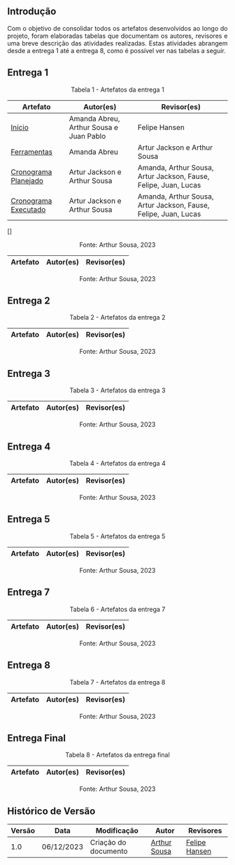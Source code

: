 ## Introdução

<div style= "text-align: justify">
Com o objetivo de consolidar todos os artefatos desenvolvidos ao longo do projeto, foram elaboradas tabelas que documentam os autores, revisores e uma breve descrição das atividades realizadas. Estas atividades abrangem desde a entrega 1 até a entrega 8, como é possível ver nas tabelas a seguir.
</div>


## Entrega 1


<div style= "text-align: center">
    Tabela 1 - Artefatos da entrega 1
</div>

| Artefato   | Autor(es) | Revisor(es)  |
| ------------------- | ------------------- |  ------------------- |
[Início](../index.md) | Amanda Abreu, Arthur Sousa e Juan Pablo | Felipe Hansen |
[Ferramentas](../planejamentoProj/ferramentas.md) | Amanda Abreu | Artur Jackson e Arthur Sousa |
[Cronograma Planejado](../planejamentoProj/cronogramas.md) | Artur Jackson e Arthur Sousa | Amanda, Arthur Sousa, Artur Jackson, Fause, Felipe, Juan, Lucas |
[Cronograma Executado](../planejamentoProj/cronograma_executado.md) | Artur Jackson e Arthur Sousa | Amanda, Arthur Sousa, Artur Jackson, Fause, Felipe, Juan, Lucas |
[]

 
<div style= "text-align: center">
    Fonte: Arthur Sousa, 2023
</div>

| Artefato   | Autor(es) | Revisor(es)  |
| ------------------- | ------------------- |  ------------------- |

<div style= "text-align: center">
    Fonte: Arthur Sousa, 2023
</div>

## Entrega 2

<div style= "text-align: center">
    Tabela 2 - Artefatos da entrega 2
</div>

| Artefato   | Autor(es) | Revisor(es)  |
| ------------------- | ------------------- |  ------------------- |

<div style= "text-align: center">
    Fonte: Arthur Sousa, 2023
</div>

## Entrega 3

<div style= "text-align: center">
    Tabela 3 - Artefatos da entrega 3
</div>

| Artefato   | Autor(es) | Revisor(es)  |
| ------------------- | ------------------- |  ------------------- |

<div style= "text-align: center">
    Fonte: Arthur Sousa, 2023
</div>

## Entrega 4

<div style= "text-align: center">
    Tabela 4 - Artefatos da entrega 4
</div>

| Artefato   | Autor(es) | Revisor(es)  |
| ------------------- | ------------------- |  ------------------- |

<div style= "text-align: center">
    Fonte: Arthur Sousa, 2023
</div>

## Entrega 5

<div style= "text-align: center">
    Tabela 5 - Artefatos da entrega 5
</div>

| Artefato   | Autor(es) | Revisor(es)  |
| ------------------- | ------------------- |  ------------------- |

<div style= "text-align: center">
    Fonte: Arthur Sousa, 2023
</div>

## Entrega 7

<div style= "text-align: center">
    Tabela 6 - Artefatos da entrega 7
</div>

| Artefato   | Autor(es) | Revisor(es)  |
| ------------------- | ------------------- |  ------------------- |

<div style= "text-align: center">
    Fonte: Arthur Sousa, 2023
</div>

## Entrega 8

<div style= "text-align: center">
    Tabela 7 - Artefatos da entrega 8
</div>

| Artefato   | Autor(es) | Revisor(es)  |
| ------------------- | ------------------- |  ------------------- |

<div style= "text-align: center">
    Fonte: Arthur Sousa, 2023
</div>

## Entrega Final

<div style= "text-align: center">
    Tabela 8 - Artefatos da entrega final
</div>

| Artefato   | Autor(es) | Revisor(es)  |
| ------------------- | ------------------- |  ------------------- |

<div style= "text-align: center">
    Fonte: Arthur Sousa, 2023
</div>

## Histórico de Versão

| Versão | Data  | Modificação | Autor | Revisores  |
| ------ | ----- | ----------- |------ | ---------- |
|    1.0   |   06/12/2023   |   Criação do documento |  [Arthur Sousa](https://github.com/arthurrsousa)| [Felipe Hansen](https://github.com/FHansen98)|
